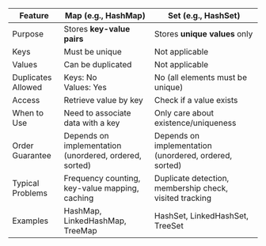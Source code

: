 | Feature            | Map (e.g., HashMap)                                    | Set (e.g., HashSet)                                     |
| ------------------ | ------------------------------------------------------ | ------------------------------------------------------- |
| Purpose            | Stores **key-value pairs**                             | Stores **unique values** only                           |
| Keys               | Must be unique                                         | Not applicable                                          |
| Values             | Can be duplicated                                      | Not applicable                                          |
| Duplicates Allowed | Keys: No<br>Values: Yes                                | No (all elements must be unique)                        |
| Access             | Retrieve value by key                                  | Check if a value exists                                 |
| When to Use        | Need to associate data with a key                      | Only care about existence/uniqueness                    |
| Order Guarantee    | Depends on implementation (unordered, ordered, sorted) | Depends on implementation (unordered, ordered, sorted)  |
| Typical Problems   | Frequency counting, key-value mapping, caching         | Duplicate detection, membership check, visited tracking |
| Examples           | HashMap, LinkedHashMap, TreeMap                        | HashSet, LinkedHashSet, TreeSet                         |
